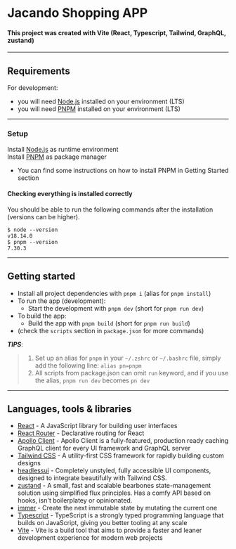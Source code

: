 # Jacando Shopping APP

#### This project was created with Vite (React, Typescript, Tailwind, GraphQL, zustand)

---

## Requirements

For development:

- you will need [Node.js](https://nodejs.org/en/) installed on your environment (LTS)
- you will need [PNPM](https://pnpm.io/) installed on your environment (LTS)

---

### Setup

Install [Node.js](https://nodejs.org/en/) as runtime environment  
Install [PNPM](https://pnpm.io/) as package manager

- You can find some instructions on how to install PNPM in Getting Started section

#### Checking everything is installed correctly

You should be able to run the following commands after the installation (versions can be higher).

```
$ node --version
v18.14.0
$ pnpm --version
7.30.3
```

---

## Getting started

- Install all project dependencies with `pnpm i` (alias for `pnpm install`)
- To run the app (development):
    - Start the development with `pnpm dev` (short for `pnpm run dev`)
- To build the app:
    - Build the app with `pnpm build` (short for `pnpm run build`)
- (check the `scripts` section in `package.json` for more commands)

**_TIPS_**:
> 1. Set up an alias for `pnpm` in your `~/.zshrc` or `~/.bashrc` file, simply add the following
     line: `alias pn=pnpm`
> 2. All scripts from package.json can omit `run` keyword, and if you use the alias, `pnpm run dev`
     becomes `pn dev`

---

## Languages, tools & libraries

- [React](https://reactjs.org/) - A JavaScript library for building user interfaces
- [React Router](https://reactrouter.com/en/main) - Declarative routing for React
- [Apollo Client](https://www.apollographql.com/docs/react/) - Apollo Client is a fully-featured, production ready caching GraphQL client for every UI
  framework and GraphQL server
- [Tailwind CSS](https://tailwindcss.com/) - A utility-first CSS framework for rapidly building custom designs
- [headlessui](https://headlessui.dev/) - Completely unstyled, fully accessible UI components, designed to integrate beautifully with Tailwind CSS.
- [zustand](https://github.com/pmndrs/zustand) - A small, fast and scalable bearbones state-management solution using simplified flux principles. Has
  a comfy API based on hooks, isn't boilerplatey or opinionated.
- [immer](https://immerjs.github.io/immer/) - Create the next immutable state by mutating the current one
- [Typescript](https://www.typescriptlang.org/) - TypeScript is a strongly typed programming
  language that builds on JavaScript, giving you better tooling at any scale
- [Vite](https://vitejs.dev/) - Vite is a build tool that aims to provide a faster and leaner
  development experience for modern web projects
